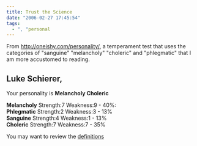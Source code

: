 ```yaml
---
title: Trust the Science
date: "2006-02-27 17:45:54"
tags:
  - ", "personal
---
```

<p>From <a href="http://oneishy.com/personality/">http://oneishy.com/personality/</a>, a temperament test that uses the categories of "sanguine" "melancholy" "choleric" and "phlegmatic" that I am more accustomed to reading.</p>

<h2>Luke Schierer,</h2><p>Your personality is <strong>Melancholy Choleric</strong></p>

<strong>Melancholy</strong>&nbsp;<span class="shade">Strength:7 Weakness:9</span> -  <span>40%</span>:  <br  />
<strong>Phlegmatic</strong>&nbsp;<span class="shade">Strength:2 Weakness:3</span>  - <span>13%</span><br  />
<strong>Sanguine</strong>&nbsp;<span class="shade">Strength:4 Weakness:1</span> -  <span>13%</span><br  />
 <strong>Choleric</strong>&nbsp;<span class="shade">Strength:7 Weakness:7</span> -  <span>35%</span><br  />
<p>You may want to review the <a href="http://oneishy.com/personality/">definitions</a></p>



